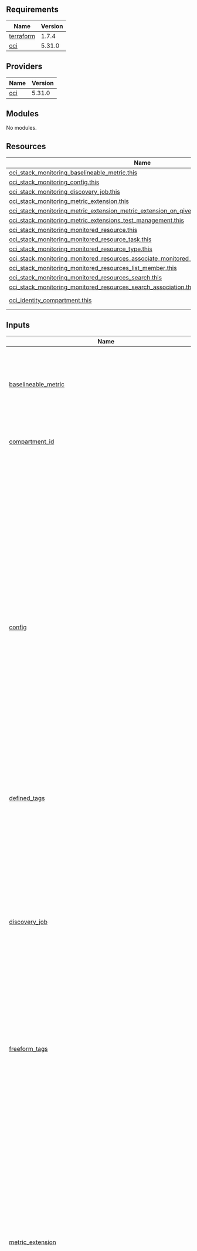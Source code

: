 ## Requirements

| Name | Version |
|------|---------|
| <a name="requirement_terraform"></a> [terraform](#requirement\_terraform) | 1.7.4 |
| <a name="requirement_oci"></a> [oci](#requirement\_oci) | 5.31.0 |

## Providers

| Name | Version |
|------|---------|
| <a name="provider_oci"></a> [oci](#provider\_oci) | 5.31.0 |

## Modules

No modules.

## Resources

| Name | Type |
|------|------|
| [oci_stack_monitoring_baselineable_metric.this](https://registry.terraform.io/providers/oracle/oci/5.31.0/docs/resources/stack_monitoring_baselineable_metric) | resource |
| [oci_stack_monitoring_config.this](https://registry.terraform.io/providers/oracle/oci/5.31.0/docs/resources/stack_monitoring_config) | resource |
| [oci_stack_monitoring_discovery_job.this](https://registry.terraform.io/providers/oracle/oci/5.31.0/docs/resources/stack_monitoring_discovery_job) | resource |
| [oci_stack_monitoring_metric_extension.this](https://registry.terraform.io/providers/oracle/oci/5.31.0/docs/resources/stack_monitoring_metric_extension) | resource |
| [oci_stack_monitoring_metric_extension_metric_extension_on_given_resources_management.this](https://registry.terraform.io/providers/oracle/oci/5.31.0/docs/resources/stack_monitoring_metric_extension_metric_extension_on_given_resources_management) | resource |
| [oci_stack_monitoring_metric_extensions_test_management.this](https://registry.terraform.io/providers/oracle/oci/5.31.0/docs/resources/stack_monitoring_metric_extensions_test_management) | resource |
| [oci_stack_monitoring_monitored_resource.this](https://registry.terraform.io/providers/oracle/oci/5.31.0/docs/resources/stack_monitoring_monitored_resource) | resource |
| [oci_stack_monitoring_monitored_resource_task.this](https://registry.terraform.io/providers/oracle/oci/5.31.0/docs/resources/stack_monitoring_monitored_resource_task) | resource |
| [oci_stack_monitoring_monitored_resource_type.this](https://registry.terraform.io/providers/oracle/oci/5.31.0/docs/resources/stack_monitoring_monitored_resource_type) | resource |
| [oci_stack_monitoring_monitored_resources_associate_monitored_resource.this](https://registry.terraform.io/providers/oracle/oci/5.31.0/docs/resources/stack_monitoring_monitored_resources_associate_monitored_resource) | resource |
| [oci_stack_monitoring_monitored_resources_list_member.this](https://registry.terraform.io/providers/oracle/oci/5.31.0/docs/resources/stack_monitoring_monitored_resources_list_member) | resource |
| [oci_stack_monitoring_monitored_resources_search.this](https://registry.terraform.io/providers/oracle/oci/5.31.0/docs/resources/stack_monitoring_monitored_resources_search) | resource |
| [oci_stack_monitoring_monitored_resources_search_association.this](https://registry.terraform.io/providers/oracle/oci/5.31.0/docs/resources/stack_monitoring_monitored_resources_search_association) | resource |
| [oci_identity_compartment.this](https://registry.terraform.io/providers/oracle/oci/5.31.0/docs/data-sources/identity_compartment) | data source |

## Inputs

| Name | Description | Type | Default | Required |
|------|-------------|------|---------|:--------:|
| <a name="input_baselineable_metric"></a> [baselineable\_metric](#input\_baselineable\_metric) | This resource provides the Baselineable Metric resource in Oracle Cloud Infrastructure Stack Monitoring service. | <pre>list(object({<br>    id             = number<br>    column         = string<br>    name           = string<br>    namespace      = string<br>    resource_group = string<br>  }))</pre> | `[]` | no |
| <a name="input_compartment_id"></a> [compartment\_id](#input\_compartment\_id) | Compartment id - mandatory - to be used as data source | `string` | n/a | yes |
| <a name="input_config"></a> [config](#input\_config) | This resource provides the Config resource in Oracle Cloud Infrastructure Stack Monitoring service.<br>Creates a configuration item, for example to define whether resources of a specific type should be discovered automatically.<br>For example, when a new Management Agent gets registered in a certain compartment, this Management Agent can potentially get promoted to a HOST resource. The configuration item will determine if HOST resources in the selected compartment will be discovered automatically. | <pre>list(object({<br>    id            = number<br>    config_type   = string<br>    defined_tags  = optional(map(string))<br>    display_name  = optional(string)<br>    freeform_tags = optional(map(string))<br>    is_enabled    = optional(bool)<br>    license       = optional(string)<br>    resource_type = optional(string)<br>  }))</pre> | `[]` | no |
| <a name="input_defined_tags"></a> [defined\_tags](#input\_defined\_tags) | Defined tags | `map(string)` | `{}` | no |
| <a name="input_discovery_job"></a> [discovery\_job](#input\_discovery\_job) | This resource provides the Discovery Job resource in Oracle Cloud Infrastructure Stack Monitoring service. | <pre>list(object({<br>    id                                            = number<br>    defined_tags                                  = optional(map(string))<br>    discovery_client                              = optional(string)<br>    discovery_type                                = optional(string)<br>    freeform_tags                                 = optional(map(string))<br>    should_propagate_tags_to_discovered_resources = optional(bool)<br>    discovery_details = optional(list(object({<br>      agent_id      = string<br>      resource_name = string<br>      resource_type = string<br>      credentials = optional(list(object({<br>        items = optional(list(object({<br>          credential_name = string<br>          credential_type = string<br>          properties = optional(list(object({<br>            properties_map = optional(map(string))<br>          })), [])<br>        })), [])<br>        properties = optional(list(object({<br>          properties_map = optional(map(string))<br>        })), [])<br>        tags = optional(list(object({<br>          properties_map = optional(map(string))<br>        })), [])<br>      })), [])<br>    })), [])<br>  }))</pre> | `[]` | no |
| <a name="input_freeform_tags"></a> [freeform\_tags](#input\_freeform\_tags) | Freeform tags | `map(string)` | `{}` | no |
| <a name="input_metric_extension"></a> [metric\_extension](#input\_metric\_extension) | This resource provides the Metric Extension resource in Oracle Cloud Infrastructure Stack Monitoring service. | <pre>list(object({<br>    id                     = number<br>    collection_recurrences = string<br>    display_name           = string<br>    name                   = string<br>    resource_type          = string<br>    publish_trigger        = optional(bool)<br>    metric_list = list(object({<br>      data_type       = string<br>      name            = string<br>      is_dimension    = optional(bool)<br>      is_hidden       = optional(bool)<br>      metric_category = optional(string)<br>      unit            = optional(string)<br>    }))<br>    query_properties = list(object({<br>      collection_method         = string<br>      arguments                 = optional(string)<br>      auto_row_prefix           = optional(string)<br>      command                   = optional(string)<br>      delimiter                 = optional(string)<br>      identity_metric           = optional(string)<br>      is_metric_service_enabled = optional(bool)<br>      jmx_attributes            = optional(string)<br>      managed_bean_query        = optional(string)<br>      sql_type                  = optional(string)<br>      starts_with               = optional(string)<br>      in_param_details = optional(list(object({<br>        in_param_position = number<br>        in_param_value    = string<br>      })), [])<br>      out_param_details = optional(list(object({<br>        out_param_position = number<br>        out_param_type     = string<br>      })), [])<br>      script_details = optional(list(object({<br>        content = string<br>        name    = string<br>      })), [])<br>      sql_details = optional(list(object({<br>        content          = string<br>        script_file_name = optional(string)<br>      })), [])<br>    }))<br>  }))</pre> | `[]` | no |
| <a name="input_metric_extension_metric_extension_on_given_resources_management"></a> [metric\_extension\_metric\_extension\_on\_given\_resources\_management](#input\_metric\_extension\_metric\_extension\_on\_given\_resources\_management) | This resource provides the Metric Extension Metric Extension On Given Resources Management resource in Oracle Cloud Infrastructure Stack Monitoring service. | <pre>list(object({<br>    id           = number<br>    resource_ids = string<br>  }))</pre> | `[]` | no |
| <a name="input_metric_extensions_test_management"></a> [metric\_extensions\_test\_management](#input\_metric\_extensions\_test\_management) | This resource provides the Metric Extensions Test Management resource in Oracle Cloud Infrastructure Stack Monitoring service. | <pre>list(object({<br>    id           = number<br>    resource_ids = string<br>  }))</pre> | `[]` | no |
| <a name="input_monitored_resource"></a> [monitored\_resource](#input\_monitored\_resource) | This resource provides the Monitored Resource resource in Oracle Cloud Infrastructure Stack Monitoring service. | <pre>list(object({<br>    id                   = number<br>    name                 = string<br>    type                 = string<br>    defined_tags         = optional(map(string))<br>    display_name         = optional(string)<br>    external_id          = optional(string)<br>    external_resource_id = optional(string)<br>    freeform_tags        = optional(map(string))<br>    host_name            = optional(string)<br>    license              = optional(string)<br>    management_agent_id  = optional(string)<br>    resource_time_zone   = optional(string)<br>    additional_aliases = optional(list(object({<br>      name   = string<br>      source = string<br>      credential = optional(list(object({<br>        name    = string<br>        service = string<br>        source  = string<br>      })), [])<br>    })), [])<br>    additional_credentials = optional(list(object({<br>      credential_type = optional(string)<br>      description     = optional(string)<br>      source          = optional(string)<br>      key_id          = optional(string)<br>      name            = optional(string)<br>      type            = optional(string)<br>      properties = optional(list(object({<br>        name  = optional(string)<br>        value = optional(string)<br>      })), [])<br>    })), [])<br>    aliases = optional(list(object({<br>      name   = string<br>      source = string<br>      credential = optional(list(object({<br>        name    = string<br>        service = string<br>        source  = string<br>      })), [])<br>    })), [])<br>    credentials = optional(list(object({<br>      credential_type = optional(string)<br>      description     = optional(string)<br>      key_id          = optional(string)<br>      name            = optional(string)<br>      source          = optional(string)<br>      type            = optional(string)<br>      properties = optional(list(object({<br>        name  = optional(string)<br>        value = optional(string)<br>      })), [])<br>    })), [])<br>    database_connection_details = optional(list(object({<br>      port           = number<br>      protocol       = string<br>      service_name   = string<br>      connector_id   = string<br>      db_id          = optional(string)<br>      db_unique_name = optional(string)<br>      ssl_secret_id  = optional(string)<br>    })), [])<br>    properties = optional(list(object({<br>      name  = optional(string)<br>      value = optional(string)<br>    })), [])<br>  }))</pre> | `[]` | no |
| <a name="input_monitored_resource_task"></a> [monitored\_resource\_task](#input\_monitored\_resource\_task) | This resource provides the Monitored Resource Task resource in Oracle Cloud Infrastructure Stack Monitoring service. | <pre>list(object({<br>    id            = number<br>    defined_tags  = optional(map(string))<br>    freeform_tags = optional(map(string))<br>    name          = optional(string)<br>    task_details = list(object({<br>      namespace                                     = string<br>      source                                        = string<br>      type                                          = string<br>      availability_proxy_metric_collection_interval = optional(number)<br>      availability_proxy_metrics                    = optional(list(string))<br>      resource_group                                = optional(number)<br>    }))<br>  }))</pre> | `[]` | no |
| <a name="input_monitored_resource_type"></a> [monitored\_resource\_type](#input\_monitored\_resource\_type) | This resource provides the Monitored Resource Type resource in Oracle Cloud Infrastructure Stack Monitoring service. | <pre>list(object({<br>    id               = number<br>    name             = string<br>    defined_tags     = optional(map(string))<br>    description      = optional(string)<br>    display_name     = optional(string)<br>    freeform_tags    = optional(map(string))<br>    metric_namespace = optional(string)<br>    metadata = optional(list(object({<br>      format                      = string<br>      agent_properties            = optional(list(string))<br>      required_properties         = optional(string)<br>      valid_properties_for_create = optional(list(string))<br>      valid_properties_for_update = optional(list(string))<br>      valid_property_values       = optional(map(string))<br>      unique_property_sets = optional(list(object({<br>        properties = list(string)<br>      })), [])<br>    })), [])<br>  }))</pre> | `[]` | no |
| <a name="input_monitored_resources_associate_monitored_resource"></a> [monitored\_resources\_associate\_monitored\_resource](#input\_monitored\_resources\_associate\_monitored\_resource) | This resource provides the Monitored Resources Associate Monitored Resource resource in Oracle Cloud Infrastructure Stack Monitoring service. | <pre>list(object({<br>    id                      = number<br>    association_type        = string<br>    destination_resource_id = string<br>    source_resource_id      = string<br>  }))</pre> | `[]` | no |
| <a name="input_monitored_resources_list_member"></a> [monitored\_resources\_list\_member](#input\_monitored\_resources\_list\_member) | This resource provides the Monitored Resources List Member resource in Oracle Cloud Infrastructure Stack Monitoring service. | <pre>list(object({<br>    id                      = number<br>    monitored_resource_id   = string<br>    destination_resource_id = optional(string)<br>    limit_level             = optional(number)<br>  }))</pre> | `[]` | no |
| <a name="input_monitored_resources_search"></a> [monitored\_resources\_search](#input\_monitored\_resources\_search) | This resource provides the Monitored Resources Search resource in Oracle Cloud Infrastructure Stack Monitoring service. | <pre>list(object({<br>    id                                    = number<br>    exclude_fields                        = optional(list(string))<br>    external_id                           = optional(string)<br>    fields                                = optional(list(string))<br>    host_name                             = optional(string)<br>    host_name_contains                    = optional(string)<br>    license                               = optional(string)<br>    management_agent_id                   = optional(string)<br>    name                                  = optional(string)<br>    name_contains                         = optional(string)<br>    property_equals                       = optional(map(string))<br>    resource_time_zone                    = optional(string)<br>    state                                 = optional(string)<br>    time_created_greater_than_or_equal_to = optional(string)<br>    time_created_less_than                = optional(string)<br>    time_updated_greater_than_or_equal_to = optional(string)<br>    time_updated_less_than                = optional(string)<br>    type                                  = optional(string)<br>  }))</pre> | `[]` | no |
| <a name="input_monitored_resources_search_association"></a> [monitored\_resources\_search\_association](#input\_monitored\_resources\_search\_association) | This resource provides the Monitored Resources Search Association resource in Oracle Cloud Infrastructure Stack Monitoring service. | <pre>list(object({<br>    id                        = number<br>    association_type          = optional(string)<br>    destination_resource_id   = optional(string)<br>    destination_resource_name = optional(string)<br>    destination_resource_type = optional(string)<br>    source_resource_id        = optional(string)<br>    source_resource_name      = optional(string)<br>    source_resource_type      = optional(string)<br>  }))</pre> | `[]` | no |

## Outputs

| Name | Description |
|------|-------------|
| <a name="output_baselineable_metric"></a> [baselineable\_metric](#output\_baselineable\_metric) | n/a |
| <a name="output_discovery_job"></a> [discovery\_job](#output\_discovery\_job) | n/a |
| <a name="output_metric_extension"></a> [metric\_extension](#output\_metric\_extension) | n/a |
| <a name="output_monitored_resources"></a> [monitored\_resources](#output\_monitored\_resources) | n/a |
| <a name="output_monitoring_config"></a> [monitoring\_config](#output\_monitoring\_config) | n/a |
